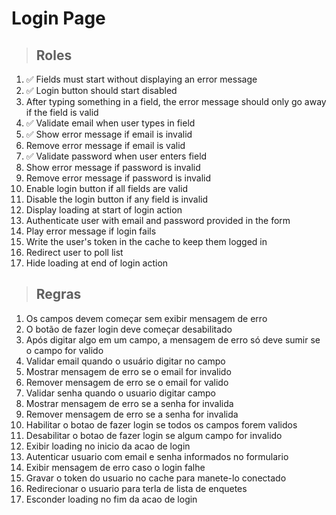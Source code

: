 # Login Page

> ## Roles
1. ✅ Fields must start without displaying an error message
2. ✅ Login button should start disabled
3. After typing something in a field, the error message should only go away if the field is valid
4. ✅ Validate email when user types in field
5. ✅ Show error message if email is invalid
6. Remove error message if email is valid
7. ✅ Validate password when user enters field
8. Show error message if password is invalid
9. Remove error message if password is invalid
10. Enable login button if all fields are valid
11. Disable the login button if any field is invalid
12. Display loading at start of login action
13. Authenticate user with email and password provided in the form
14. Play error message if login fails
15. Write the user's token in the cache to keep them logged in
16. Redirect user to poll list
17. Hide loading at end of login action

> ## Regras
1. Os campos devem começar sem exibir mensagem de erro
2. O botão de fazer login deve começar desabilitado
3. Após digitar algo em um campo, a mensagem de erro só deve sumir se o campo for valido
4. Validar email quando o usuário digitar no campo
5. Mostrar mensagem de erro se o email for invalido
6. Remover mensagem de erro se o email for valido
7. Validar senha quando o usuario digitar campo
8. Mostrar mensagem de erro se a senha for invalida
9. Remover mensagem de erro se a senha for invalida
10. Habilitar o botao de fazer login se todos os campos forem validos
11. Desabilitar o botao de fazer login se algum campo for invalido
12. Exibir loading no inicio da acao de login
13. Autenticar usuario com email e senha informados no formulario
14. Exibir mensagem de erro caso o login falhe
15. Gravar o token do usuario no cache para manete-lo conectado
16. Redirecionar o usuario para terla de lista de enquetes
17. Esconder loading no fim da acao de login
